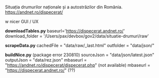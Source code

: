 Situația drumurilor naționale și a autostrăzilor din România. https://andnet.ro/dispecerat/

w nicer GUI / UX

__downloadTables.py__
baseurl='https://dispecerat.andnet.ro/'
download_folder = '/Users/pax/devbox/gov2/data/situatie-drumuri/raw'

__scrapeData.py__
cachedFile = "data/raw/_last.html"
outfolder = "data/json/"

__buildNice.py__ (package error 230810)
sourceJson = "data/json/latest.json"
outputJson = "data/rez.json"
mbaseurl = "https://andnet.ro/dispecerat/dispecerat.php" (not available)
mbaseurl = "https://dispecerat.andnet.ro/" (??)